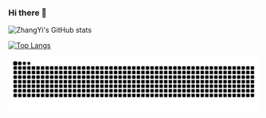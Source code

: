 ### Hi there 👋
![ZhangYi's GitHub stats](https://github-readme-stats.vercel.app/api?username=zhangyiceee&count_private=true)

[![Top Langs](https://github-readme-stats.vercel.app/api/top-langs/?username=zhangyiceee)](https://github.com/anuraghazra/github-readme-stats)





![暗色](https://github.com/zhangyiceee/zhangyiceee/blob/output/github-contribution-grid-snake.svg#gh-dark-mode-only)
